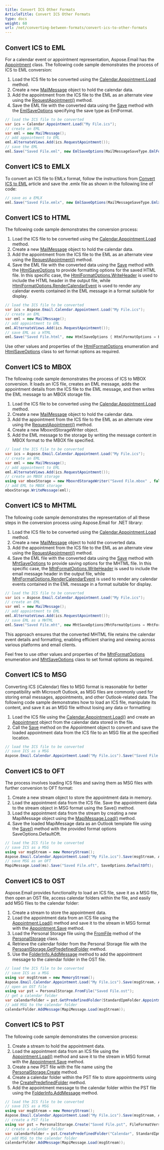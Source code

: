 ```yaml
---
title: Convert ICS Other Formats
ArticleTitle: Convert ICS Other Formats
type: docs
weight: 60
url: /net/converting-between-formats/convert-ics-to-other-formats
--- 
```


## **Convert ICS to EML**

For a calendar event or appointment representation, Aspose.Email has the [Appointment](https://reference.aspose.com/email/net/aspose.email.calendar/appointment/#appointment-class) class. The following code sample demonstrates the process of ICS to EML conversion:

1. Load the ICS file to be converted using the [Calendar.Appointment.Load](https://reference.aspose.com/email/net/aspose.email.calendar/appointment/load/#load_3) method.
2. Create a new [MailMessage](https://reference.aspose.com/email/net/aspose.email/mailmessage/#mailmessage-class) object to hold the calendar data. 
3. Add the appointment from the ICS file to the EML as an alternate view using the [RequestApointment()](https://reference.aspose.com/email/net/aspose.email.calendar/appointment/requestapointment/#requestapointment) method. 
4. Save the EML file with the converted data using the [Save](https://reference.aspose.com/email/net/aspose.email/mailmessage/save/#save_3) method with the [EmlSaveOptions](https://reference.aspose.com/email/net/aspose.email/emlsaveoptions/emlsaveoptions/#emlsaveoptions-constructor) specifying the save type as EmlFormat. 


```cs
// load the ICS file to be converted
var ics = Calendar.Appointment.Load("My File.ics");
// create an EML
var eml = new MailMessage();
// add appointment to EML
eml.AlternateViews.Add(ics.RequestApointment());
// save the EML
eml.Save("Saved File.eml", new EmlSaveOptions(MailMessageSaveType.EmlFormat));
```

## **Convert ICS to EMLX**

To convert an ICS file to EMLx format, follow the instructions from [Convert ICS to EML](#convert-ics-to-eml) article and save the .emlx file as shown in the following line of code:

```cs
// save as a EMLX
eml.Save("Saved File.emlx", new EmlSaveOptions(MailMessageSaveType.EmlxFormat));
```

## **Convert ICS to HTML**

The following code sample demonstrates the conversion process:

1. Load the ICS file to be converted using the [Calendar.Appointment.Load](https://reference.aspose.com/email/net/aspose.email.calendar/appointment/load/#load_3) method.
2. Create a new [MailMessage](https://reference.aspose.com/email/net/aspose.email/mailmessage/#mailmessage-class) object to hold the calendar data. 
3. Add the appointment from the ICS file to the EML as an alternate view using the [RequestApointment()](https://reference.aspose.com/email/net/aspose.email.calendar/appointment/requestapointment/#requestapointment) method. 
4. Save the EML file with the converted data using the [Save](https://reference.aspose.com/email/net/aspose.email/mailmessage/save/#save_3) method with the [HtmlSaveOptions](https://reference.aspose.com/email/net/aspose.email/htmlsaveoptions/#htmlsaveoptions-class) to provide formatting options for the saved HTML file. In this specific case, the [HtmlFormatOptions.WriteHeader](https://reference.aspose.com/email/net/aspose.email/htmlformatoptions/#htmlformatoptions-enumeration) is used to include the HTML header in the output file, while [HtmlFormatOptions.RenderCalendarEvent](https://reference.aspose.com/email/net/aspose.email/htmlformatoptions/#htmlformatoptions-enumeration) is used to render any calendar events contained in the EML message in a format suitable for display. 

```cs
// load the ICS file to be converted
var ics = Aspose.Email.Calendar.Appointment.Load("My File.ics");
// create an EML
var eml = new MailMessage();
// add appointment to EML
eml.AlternateViews.Add(ics.RequestApointment());
// save EML as a HTML
eml.Save("Saved File.html", new HtmlSaveOptions { HtmlFormatOptions = HtmlFormatOptions.WriteHeader | HtmlFormatOptions.RenderCalendarEvent });
```

Use other values and properties of the [HtmlFormatOptions](https://reference.aspose.com/email/net/aspose.email/htmlformatoptions/#htmlformatoptions-enumeration) enumeration and [HtmlSaveOptions](https://reference.aspose.com/email/net/aspose.email/htmlsaveoptions/#htmlsaveoptions-class) class to set format options as required.


## **Convert ICS to MBOX**

The following code sample demonstrates the process of ICS to MBOX conversion. It loads an ICS file, creates an EML message, adds the appointment details from the ICS file to the EML message, and then writes the EML message to an MBOX storage file.

1. Load the ICS file to be converted using the [Calendar.Appointment.Load](https://reference.aspose.com/email/net/aspose.email.calendar/appointment/load/#load_3) method.
2. Create a new [MailMessage](https://reference.aspose.com/email/net/aspose.email/mailmessage/#mailmessage-class) object to hold the calendar data. 
3. Add the appointment from the ICS file to the EML as an alternate view using the [RequestApointment()](https://reference.aspose.com/email/net/aspose.email.calendar/appointment/requestapointment/#requestapointment) method.
4. Create a new MboxrdStorageWriter object.
5. Add the EML message to the storage by writing the message content in MBOX format to the MBOX file specified.


```cs
// load the ICS file to be converted
var ics = Aspose.Email.Calendar.Appointment.Load("My File.ics");
// create an EML
var eml = new MailMessage();
// add appointment to EML
eml.AlternateViews.Add(ics.RequestApointment());
// create an MBOX storage
using var mboxStorage = new MboxrdStorageWriter("Saved File.mbox" , false);
// add EML to MBOX storage
mboxStorage.WriteMessage(eml);
```

## **Convert ICS to MHTML**

The following code sample demonstrates the representation of all these steps in the conversion process using Aspose.Email for .NET library:

1. Load the ICS file to be converted using the [Calendar.Appointment.Load](https://reference.aspose.com/email/net/aspose.email.calendar/appointment/load/#load_3) method.
2. Create a new [MailMessage](https://reference.aspose.com/email/net/aspose.email/mailmessage/#mailmessage-class) object to hold the converted data. 
3. Add the appointment from the ICS file to the EML as an alternate view using the [RequestApointment()](https://reference.aspose.com/email/net/aspose.email.calendar/appointment/requestapointment/#requestapointment) method.
4. Save the EML file with the converted data using the [Save](https://reference.aspose.com/email/net/aspose.email/mailmessage/save/#save_3) method with [MhtSaveOptions](https://reference.aspose.com/email/net/aspose.email/mhtsaveoptions/#mhtsaveoptions-class) to provide saving options for the MHTML file. In this specific case, the [MhtFormatOptions.WriteHeader](https://reference.aspose.com/email/net/aspose.email/mhtformatoptions/#mhtformatoptions-enumeration) is used to include the email message header in the output file, while [MhtFormatOptions.RenderCalendarEvent](https://reference.aspose.com/email/net/aspose.email/mhtformatoptions/#mhtformatoptions-enumeration) is used to render any calendar events contained in the EML message in a format suitable for display.


```cs
// load the ICS file to be converted
var ics = Aspose.Email.Calendar.Appointment.Load("My File.ics");
// create an EML
var eml = new MailMessage();
// add appointment to EML
eml.AlternateViews.Add(ics.RequestApointment());
// save EML as a MHTML
eml.Save("Saved File.mht", new MhtSaveOptions{MhtFormatOptions = MhtFormatOptions.WriteHeader | MhtFormatOptions.RenderCalendarEvent});
```

This approach ensures that the converted MHTML file retains the calendar event details and formatting, enabling efficient sharing and viewing across various platforms and email clients.

Feel free to use other values and properties of the [MhtFormatOptions](https://reference.aspose.com/email/net/aspose.email/mhtformatoptions/#mhtformatoptions-enumeration) enumeration and [MhtSaveOptions](https://reference.aspose.com/email/net/aspose.email/mhtsaveoptions/#mhtsaveoptions-class) class to set format options as required.

## **Convert ICS to MSG**

Converting ICS (iCalendar) files to MSG format is reasonable for better compatibility with Microsoft Outlook, as MSG files are commonly used for storing email messages, appointments, and other Outlook-related data. The following code sample demonstrates how to load an ICS file, manipulate its content, and save it as an MSG file without losing any data or formatting:

1. Load the ICS file using the [Calendar.Appointment.Load()](https://reference.aspose.com/email/net/aspose.email.calendar/appointment/load/#load_3) and create an [Appointment](https://reference.aspose.com/email/net/aspose.email.calendar/appointment/#appointment-class) object from the calendar data stored in the file.
2. Call the [Save](https://reference.aspose.com/email/net/aspose.email.calendar/appointment/save/#save_4) method on the Appointment object to convert and save the loaded appointment data from the ICS file to an MSG file at the specified location.

```cs
// load the ICS file to be converted
// save ICS as a MSG
Aspose.Email.Calendar.Appointment.Load("My File.ics").Save("Saved File.msg", AppointmentSaveFormat.Msg);
```

## **Convert ICS to OFT**

The process involves loading ICS files and saving them as MSG files with further conversion to OFT format: 

1. Create a new stream object to store the appointment data in memory.
2. Load the appointment data from the ICS file. Save the appointment data to the stream object in MSG format using the Save() method.
3. Load the appointment data from the stream by creating a new MapiMessage object using the [MapiMessage.Load()](https://reference.aspose.com/email/net/aspose.email.mapi/mapimessage/load/#load) method.
4. Save the loaded MapiMessage data as an Outlook template file using the [Save()](https://reference.aspose.com/email/net/aspose.email.mapi/mapimessage/save/#save_3) method with the provided format options SaveOptions.DefaultOft.

```cs
// load the ICS file to be converted
// save ICS as a MSG
using var msgStream = new MemoryStream();
Aspose.Email.Calendar.Appointment.Load("My File.ics").Save(msgStream, AppointmentSaveFormat.Msg);
// save MSG as an OFT
MapiMessage.Load(ms).Save("Saved File.oft", SaveOptions.DefaultOft);
```

## **Convert ICS to OST**

Aspose.Email provides functionality to load an ICS file, save it as a MSG file, then open an OST file, access calendar folders within the file, and easily add MSG files to the calendar folder:

1. Create a stream to store the appointment data.
2. Load the appointment data from an ICS file using the [Appointment.Load()](https://reference.aspose.com/email/net/aspose.email.calendar/appointment/load/#load_3) method and save it to the stream in MSG format with the [Appointment.Save](https://reference.aspose.com/email/net/aspose.email.calendar/appointment/save/#save_4) method.
3. Load the Personal Storage file using the [FromFile](https://reference.aspose.com/email/net/aspose.email.storage.pst/personalstorage/fromfile/#fromfile) method of the [PersonalStorage](https://reference.aspose.com/email/net/aspose.email.storage.pst/personalstorage/#personalstorage-class) class.
4. Retrieve the calendar folder from the Personal Storage file with the [PersoanlStorage.GetPredefinedFolder](https://reference.aspose.com/email/net/aspose.email.storage.pst/personalstorage/getpredefinedfolder/) method.
5. Use the [FolderInfo.AddMessage](https://reference.aspose.com/email/net/aspose.email.storage.pst/folderinfo/addmessage/) method to add the appointment message to the calendar folder in the OST file.

```cs
// load the ICS file to be converted
// save ICS as a MSG
using var msgStream = new MemoryStream();
Aspose.Email.Calendar.Appointment.Load("My File.ics").Save(msgStream, AppointmentSaveFormat.Msg);
// open an OST file
using var pst = PersonalStorage.FromFile("Saved File.ost");
// get a calendar folder
var calendarFolder = pst.GetPredefinedFolder(StandardIpmFolder.Appointments);
// add MSG to the calendar folder
calendarFolder.AddMessage(MapiMessage.Load(msgStream));
```

## **Convert ICS to PST**


The following code sample demonstrates the conversion process:

1. Create a stream to hold the appointment data.
2. Load the appointment data from an ICS file using the [Appointment.Load()](https://reference.aspose.com/email/net/aspose.email.calendar/appointment/load/#load_3) method and save it to the stream in MSG format with the [Appointment.Save](https://reference.aspose.com/email/net/aspose.email.calendar/appointment/save/#save_4) method.
3. Create a new PST file with the file name using the [PersonalStorage.Create](https://reference.aspose.com/email/net/aspose.email.storage.pst/personalstorage/create/#create_4) method.
4. Create a calendar folder within the PST file to store appointments using the [CreatePredefinedFolder](https://reference.aspose.com/email/net/aspose.email.storage.pst/personalstorage/createpredefinedfolder/#createpredefinedfolder) method.
5. Add the appointment message to the calendar folder within the PST file using the [FolderInfo.AddMessage](https://reference.aspose.com/email/net/aspose.email.storage.pst/folderinfo/addmessage/) method.

```cs
// load the ICS file to be converted
// save ICS as a MSG
using var msgStream = new MemoryStream();
Aspose.Email.Calendar.Appointment.Load("My File.ics").Save(msgStream, AppointmentSaveFormat.Msg);
// create a PST file
using var pst = PersonalStorage.Create("Saved File.pst", FileFormatVersion.Unicode);
// create a calendar folder
var calendarFolder = pst.CreatePredefinedFolder("Calendar", StandardIpmFolder.Appointments);
// add MSG to the calendar folder
calendarFolder.AddMessage(MapiMessage.Load(msgStream));
```
